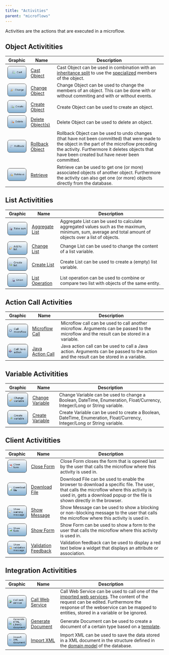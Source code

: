 ```yaml
---
title: "Activities"
parent: "microflows"
---
```

Activities are the actions that are executed in a microflow.

## Object Activitities

| Graphic | Name | Description |
| --- | --- | --- |
| [![](attachments/819203/918013.png)](cast-object) | [Cast Object](cast-object) | Cast Object can be used in combination with an [inheritance split](inheritance-split) to use the [specialized](entities) members of the object. |
| [![](attachments/819203/917661.png)](change-object) | [Change Object](change-object) | Change Object can be used to change the members of an object. This can be done with or without commiting and with or without events. |
| [![](attachments/819203/917756.png)](create-object) | [Create Object](create-object) | Create Object can be used to create an object. |
| [![](attachments/819203/918191.png)](delete-objects) | [Delete Object(s)](delete-objects) | Delete Object can be used to delete an object. |
| [![](attachments/819203/918119.png)](rollback-object) | [Rollback Object](rollback-object) | Rollback Object can be used to undo changes (that have not been committed) that were made to the object in the part of the microflow preceding the activity. Furthermore it deletes objects that have been created but have never been committed. |
| [![](attachments/819203/917866.png)](retrieve) | [Retrieve](retrieve) | Retrieve can be used to get one (or more) associated objects of another object. Furthermore the activity can also get one (or more) objects directly from the database. |

## List Activitities

| Graphic | Name | Description |
| --- | --- | --- |
| [![](attachments/819203/918028.png)](aggregate-list) | [Aggregate List](aggregate-list) | Aggregate List can be used to calculate aggregated values such as the maximum, minimum, sum, average and total amount of objects over a list of objects. |
| [![](attachments/819203/918007.png)](change-list) | [Change List](change-list) | Change List can be used to change the content of a list variable. |
| [![](attachments/819203/918009.png)](create-list) | [Create List](create-list) | Create List can be used to create a (empty) list variable. |
| [![](attachments/819203/917792.png)](list-operation) | [List Operation](list-operation) | List operation can be used to combine or compare two list with objects of the same entity. |

## Action Call Activities

| Graphic | Name | Description |
| --- | --- | --- |
| [![](attachments/819203/918001.png)](microflow-call) | [Microflow Call](microflow-call) | Microflow call can be used to call another microflow. Arguments can be passed to the microflow and the result can be stored in a variable. |
| [![](attachments/819203/918018.png)](java-action-call) | [Java Action Call](java-action-call) | Java action call can be used to call a Java action. Arguments can be passed to the action and the result can be stored in a variable. |

## Variable Activitities

| Graphic | Name | Description |
| --- | --- | --- |
| [![](attachments/819203/918011.png)](change-variable) | [Change Variable](change-variable) | Change Variable can be used to change a Boolean, DateTime, Enumeration, Float/Currency, Integer/Long or String variable. |
| [![](attachments/819203/918110.png)](create-variable) | [Create Variable](create-variable) | Create Variable can be used to create a Boolean, DateTime, Enumeration, Float/Currency, Integer/Long or String variable. |

## Client Activitities

| Graphic | Name | Description |
| --- | --- | --- |
| [![](attachments/819203/918114.png)](close-form) | [Close Form](close-form) | Close Form closes the form that is opened last by the user that calls the microflow where this activity is used in. |
| [![](attachments/819203/918108.png)](download-file) | [Download File](download-file) | Download File can be used to enable the browser to download a specific file. The user, that calls the microflow where this activity is used in, gets a download popup or the file is shown directly in the browser. |
| [![](attachments/819203/918099.png)](show-message) | [Show Message](show-message) | Show Message can be used to show a blocking or non-blocking message to the user that calls the microflow where this activity is used in. |
| [![](attachments/819203/917544.png)](show-form) | [Show Form](show-form) | Show Form can be used to show a form to the user that calls the microflow where this activity is used in. |
| [![](attachments/819203/918097.png)](validation-feedback) | [Validation Feedback](validation-feedback) | Validation feedback can be used to display a red text below a widget that displays an attribute or association. |

## Integration Activitities

| Graphic | Name | Description |
| --- | --- | --- |
| [![](attachments/819203/918003.png)](call-web-service) | [Call Web Service](call-web-service) | Call Web Service can be used to call one of the [imported web services](imported-web-services). The content of the request can be edited. Furthermore the response of the webservice can be mapped to entities, stored in a variable or be ignored. |
| [![](attachments/819203/918124.png)](generate-document) | [Generate Document](generate-document) | Generate Document can be used to create a document of a certain type based on a [template](document-templates). |
| [![](attachments/819203/918121.png)](import-xml) | [Import XML](import-xml) | Import XML can be used to save the data stored in a XML document in the structure defined in the [domain model](domain-model) of the database. |
